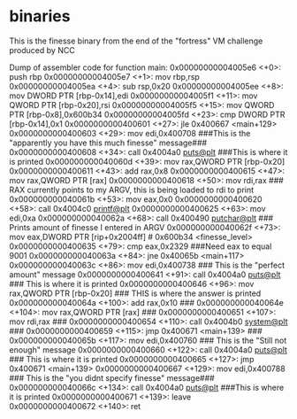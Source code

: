 # binaries

This is the finesse binary from the end of the "fortress" VM challenge produced by NCC

Dump of assembler code for function main:
   0x00000000004005e6 <+0>:	push   rbp
   0x00000000004005e7 <+1>:	mov    rbp,rsp
   0x00000000004005ea <+4>:	sub    rsp,0x20
   0x00000000004005ee <+8>:	mov    DWORD PTR [rbp-0x14],edi
   0x00000000004005f1 <+11>:	mov    QWORD PTR [rbp-0x20],rsi
   0x00000000004005f5 <+15>:	mov    QWORD PTR [rbp-0x8],0x600b34
   0x00000000004005fd <+23>:	cmp    DWORD PTR [rbp-0x14],0x1
   0x0000000000400601 <+27>:	jle    0x400667 <main+129>
   0x0000000000400603 <+29>:	mov    edi,0x400708 ###This is the "apparently you have this much finesse" message###
   0x0000000000400608 <+34>:	call   0x4004a0 <puts@plt> ###This is where it is printed
   0x000000000040060d <+39>:	mov    rax,QWORD PTR [rbp-0x20]
   0x0000000000400611 <+43>:	add    rax,0x8
   0x0000000000400615 <+47>:	mov    rax,QWORD PTR [rax]
   0x0000000000400618 <+50>:	mov    rdi,rax ### RAX currently points to my ARGV, this is being loaded to rdi to print
   0x000000000040061b <+53>:	mov    eax,0x0
   0x0000000000400620 <+58>:	call   0x4004c0 <printf@plt> 
   0x0000000000400625 <+63>:	mov    edi,0xa
   0x000000000040062a <+68>:	call   0x400490 <putchar@plt> ### Prints amount of finesse I entered in ARGV
   0x000000000040062f <+73>:	mov    eax,DWORD PTR [rip+0x2004ff]        # 0x600b34 <finesse_level>
   0x0000000000400635 <+79>:	cmp    eax,0x2329 ###Need eax to equal 9001
   0x000000000040063a <+84>:	jne    0x40065b <main+117>
   0x000000000040063c <+86>:	mov    edi,0x400738 ### This is the "perfect amount" message
   0x0000000000400641 <+91>:	call   0x4004a0 <puts@plt>      ### This is where it is printed
   0x0000000000400646 <+96>:	mov    rax,QWORD PTR [rbp-0x20] ### THIS  is where the answer is printed
   0x000000000040064a <+100>:	add    rax,0x10                 ###
   0x000000000040064e <+104>:	mov    rax,QWORD PTR [rax]      ###
   0x0000000000400651 <+107>:	mov    rdi,rax                  ###
   0x0000000000400654 <+110>:	call   0x4004b0 <system@plt>    ###
   0x0000000000400659 <+115>:	jmp    0x400671 <main+139>      ###
   0x000000000040065b <+117>:	mov    edi,0x400760 ### This is the "Still not enough" message
   0x0000000000400660 <+122>:	call   0x4004a0 <puts@plt> ### This is where it is printed
   0x0000000000400665 <+127>:	jmp    0x400671 <main+139>
   0x0000000000400667 <+129>:	mov    edi,0x400788 ### This is the "you didnt specify finesse" message###
   0x000000000040066c <+134>:	call   0x4004a0 <puts@plt> ###This is where it is printed
   0x0000000000400671 <+139>:	leave  
   0x0000000000400672 <+140>:	ret  
